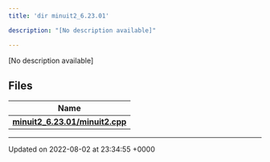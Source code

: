 ```yaml
---
title: 'dir minuit2_6.23.01'

description: "[No description available]"

---
```







[No description available]

## Files

| Name           |
| -------------- |
| **[minuit2_6.23.01/minuit2.cpp](/documentation/code/darkbit_development/files/minuit2_8cpp/#file-minuit2.cpp)**  |






-------------------------------

Updated on 2022-08-02 at 23:34:55 +0000
